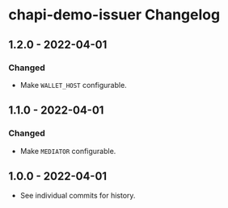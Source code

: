 # chapi-demo-issuer Changelog

## 1.2.0 - 2022-04-01

### Changed
- Make `WALLET_HOST` configurable.

## 1.1.0 - 2022-04-01

### Changed
- Make `MEDIATOR` configurable.

## 1.0.0 - 2022-04-01

- See individual commits for history.
